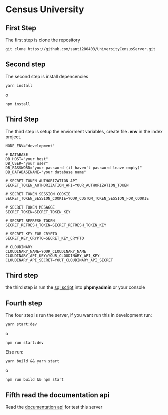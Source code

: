 # Census University

## First Step

The first step is clone the repository

```
git clone https://github.com/santi280403/UniversityCensusServer.git
```

## Second step

The second step is install depencencies

```
yarn install
```

o

```
npm install
```

## Third Step

The third step is setup the enviorment variables, create file **.env** in the index project.

```
NODE_ENV="development"

# DATABASE
DB_HOST="your host"
DB_USER="your user"
DB_PASSWORD="your password (if haven't password leave empty)"
DB_DATABASENAME="your database name"

# SECRET TOKEN AUTHORIZATION API
SECRET_TOKEN_AUTHORIZATION_API=YOUR_AUTHORIZATION_TOKEN

# SECRET TOKEN SESSION COOKIE
SECRET_TOKEN_SESSION_COOKIE=YOUR_CUSTOM_TOKEN_SESSION_FOR_COOKIE

# SECRET TOKEN MESAGGE
SECRET_TOKEN=SECRET_TOKEN_KEY

# SECRET REFRESH TOKEN
SECRET_REFRESH_TOKEN=SECRET_REFRESH_TOKEN_KEY

# SECRET KEY FOR CRYPTO
SECRET_KEY_CRYPTO=SECRET_KEY_CRYPTO

# CLOUDINARY
CLOUDINARY_NAME=YOUR_CLOUDINARY_NAME
CLOUDINARY_API_KEY=YOUR_CLOUDINARY_API_KEY
CLOUDINARY_API_SECRET=YOUT_CLOUDINARY_API_SECRET
```

## Third step

the third step is run the [sql script](https://github.com/santi280403/UniversityCensusServer/blob/main/db/db.sql) into **phpmyadmin** or your console

## Fourth step

The four step is run the server, if you want run this in development run:

```
yarn start:dev
```

o

```
npm run start:dev
```

Else run:

```
yarn build && yarn start
```

o

```
npm run build && npm start
```

## Fifth read the documentation api

Read the [documentation api](https://documenter.getpostman.com/view/11682119/UyrAGd1Z) for test this server
